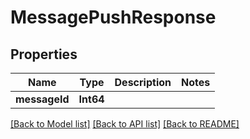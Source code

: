 # MessagePushResponse

## Properties
Name | Type | Description | Notes
------------ | ------------- | ------------- | -------------
**messageId** | **Int64** |  | 

[[Back to Model list]](../README.md#documentation-for-models) [[Back to API list]](../README.md#documentation-for-api-endpoints) [[Back to README]](../README.md)


